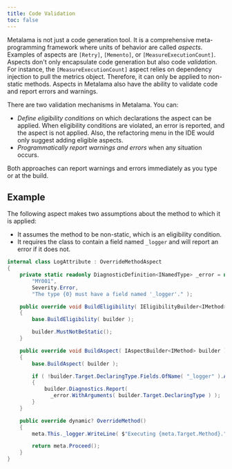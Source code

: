 ```yaml
---
title: Code Validation
toc: false
---
```


Metalama is not just a code generation tool. It is a comprehensive meta-programming framework where units of behavior
are called _aspects_. Examples of aspects are `[Retry]`, `[Memento]`, or `[MeasureExecutionCount]`. Aspects don't only
encapsulate code generation but also code _validation_. For instance, the `[MeasureExecutionCount]` aspect relies on
dependency injection to pull the metrics object. Therefore, it can only be applied to non-static methods. Aspects in
Metalama also have the ability to validate code and report errors and warnings.

There are two validation mechanisms in Metalama. You can:

- _Define eligibility conditions_ on which declarations the aspect can be applied. When eligibility conditions are
  violated, an error is reported, and the aspect is not applied. Also, the refactoring menu in the IDE would only
  suggest adding eligible aspects.
- _Programmatically report warnings and errors_ when any situation occurs.

Both approaches can report warnings and errors immediately as you type or at the build.

## Example

The following aspect makes two assumptions about the method to which it is applied:

- It assumes the method to be non-static, which is an eligibility condition.
- It requires the class to contain a field named `_logger` and will report an error if it does not.

```cs
internal class LogAttribute : OverrideMethodAspect
{
    private static readonly DiagnosticDefinition<INamedType> _error = new(
        "MY001",
        Severity.Error,
        "The type {0} must have a field named '_logger'." );

    public override void BuildEligibility( IEligibilityBuilder<IMethod> builder )
    {
        base.BuildEligibility( builder );

        builder.MustNotBeStatic();
    }

    public override void BuildAspect( IAspectBuilder<IMethod> builder )
    {
        base.BuildAspect( builder );

        if ( !builder.Target.DeclaringType.Fields.OfName( "_logger" ).Any() )
        {
            builder.Diagnostics.Report(
              _error.WithArguments( builder.Target.DeclaringType ) );
        }
    }

    public override dynamic? OverrideMethod()
    {
        meta.This._logger.WriteLine( $"Executing {meta.Target.Method}." );

        return meta.Proceed();
    }
}
```